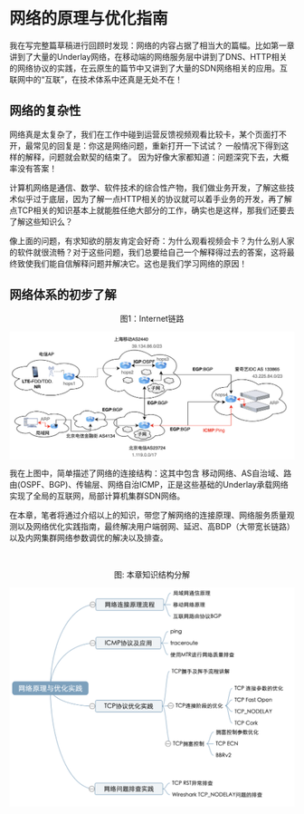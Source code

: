 # 网络的原理与优化指南

我在写完整篇草稿进行回顾时发现：网络的内容占据了相当大的篇幅。比如第一章讲到了大量的Underlay网络，在移动端的网络服务层中讲到了DNS、HTTP相关的网络协议的实践，在云原生的篇节中又讲到了大量的SDN网络相关的应用。互联网中的“互联”，在技术体系中还真是无处不在！


## 网络的复杂性

网络真是太复杂了，我们在工作中碰到运营反馈视频观看比较卡，某个页面打不开，最常见的回复是：你这是网络问题，重新打开一下试试？ 一般情况下得到这样的解释，问题就会默契的结束了。 因为好像大家都知道：问题深究下去，大概率没有答案！

计算机网络是通信、数学、软件技术的综合性产物，我们做业务开发，了解这些技术似乎过于底层，因为了解一点HTTP相关的协议就可以着手业务的开发，再了解点TCP相关的知识基本上就能胜任绝大部分的工作，确实也是这样，那我们还要去了解这些知识么？

像上面的问题，有求知欲的朋友肯定会好奇：为什么观看视频会卡？为什么别人家的软件就很流畅？对于这些问题，我们总要给自己一个解释得过去的答案，这将最终致使我们能自信解释问题并解决它。这也是我们学习网络的原因！


## 网络体系的初步了解

<div  align="center">
	<p>图1：Internet链路</p>
	<img src="/assets/chapter1/internet.png" width = "700"  align=center />
</div>

我在上图中，简单描述了网络的连接结构：这其中包含 移动网络、AS自治域、路由(OSPF、BGP)、传输层、网络自治ICMP，正是这些基础的Underlay承载网络实现了全局的互联网，局部计算机集群SDN网络。


在本章，笔者将通过介绍以上的知识，带您了解网络的连接原理、网络服务质量观测以及网络优化实践指南，最终解决用户端弱网、延迟、高BDP（大带宽长链路）以及内网集群网络参数调优的解决以及排查。


<br/>
<div  align="center">
	<p>图: 本章知识结构分解</p>
	<img src="/assets/net.png" width = "600"  align=center />
</div>

